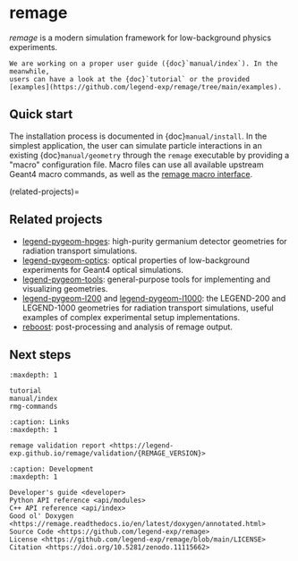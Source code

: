 # remage

_remage_ is a modern simulation framework for low-background physics
experiments.

```{warning}
We are working on a proper user guide ({doc}`manual/index`). In the meanwhile,
users can have a look at the {doc}`tutorial` or the provided
[examples](https://github.com/legend-exp/remage/tree/main/examples).
```

## Quick start

The installation process is documented in {doc}`manual/install`. In the simplest
application, the user can simulate particle interactions in an existing
{doc}`manual/geometry` through the `remage` executable by providing a "macro"
configuration file. Macro files can use all available upstream Geant4 macro
commands, as well as the [remage macro interface](./rmg-commands).

(related-projects)=

## Related projects

- [legend-pygeom-hpges](https://github.com/legend-exp/legend-pygeom-hpges):
  high-purity germanium detector geometries for radiation transport simulations.
- [legend-pygeom-optics](https://github.com/legend-exp/legend-pygeom-optics):
  optical properties of low-background experiments for Geant4 optical
  simulations.
- [legend-pygeom-tools](https://github.com/legend-exp/legend-pygeom-tools):
  general-purpose tools for implementing and visualizing geometries.
- [legend-pygeom-l200](https://github.com/legend-exp/legend-pygeom-l200) and
  [legend-pygeom-l1000](https://github.com/legend-exp/legend-pygeom-l1000): the
  LEGEND-200 and LEGEND-1000 geometries for radiation transport simulations,
  useful examples of complex experimental setup implementations.
- [reboost](https://github.com/legend-exp/reboost): post-processing and analysis
  of remage output.

## Next steps

```{toctree}
:maxdepth: 1

tutorial
manual/index
rmg-commands
```

```{toctree}
:caption: Links
:maxdepth: 1

remage validation report <https://legend-exp.github.io/remage/validation/{REMAGE_VERSION}>
```

```{toctree}
:caption: Development
:maxdepth: 1

Developer's guide <developer>
Python API reference <api/modules>
C++ API reference <api/index>
Good ol' Doxygen <https://remage.readthedocs.io/en/latest/doxygen/annotated.html>
Source Code <https://github.com/legend-exp/remage>
License <https://github.com/legend-exp/remage/blob/main/LICENSE>
Citation <https://doi.org/10.5281/zenodo.11115662>
```
